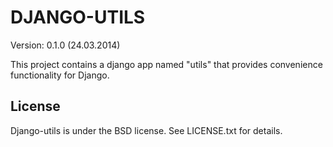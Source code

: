 DJANGO-UTILS
================

Version: 0.1.0 (24.03.2014)

This project contains a django app named "utils" that provides convenience functionality for Django.

License
-------

Django-utils is under the BSD license. See LICENSE.txt for details.

